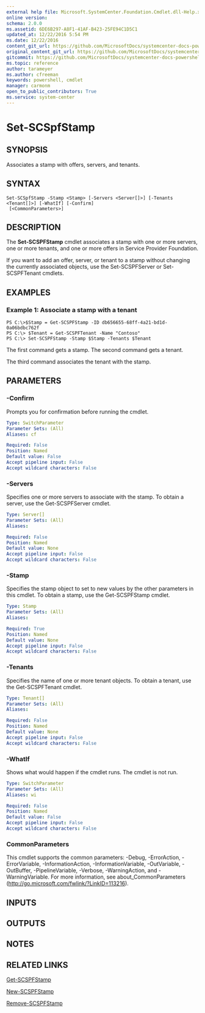```yaml
---
external help file: Microsoft.SystemCenter.Foundation.Cmdlet.dll-Help.xml
online version: 
schema: 2.0.0
ms.assetid: 6DE6B297-A8F1-41AF-B423-25FE94C1D5C1
updated_at: 12/22/2016 5:54 PM
ms.date: 12/22/2016
content_git_url: https://github.com/MicrosoftDocs/systemcenter-docs-powershell/blob/live/systemcenter-cmdlets/SystemCenter2016/ServiceProviderFoundation/vlatest/Set-SCSPFStamp.md
original_content_git_url: https://github.com/MicrosoftDocs/systemcenter-docs-powershell/blob/live/systemcenter-cmdlets/SystemCenter2016/ServiceProviderFoundation/vlatest/Set-SCSPFStamp.md
gitcommit: https://github.com/MicrosoftDocs/systemcenter-docs-powershell/blob/17c3a51bd892aad46c731d9f381f0704b4815004/systemcenter-cmdlets/SystemCenter2016/ServiceProviderFoundation/vlatest/Set-SCSPFStamp.md
ms.topic: reference
author: tarameyer
ms.author: cfreeman
keywords: powershell, cmdlet
manager: carmonm
open_to_public_contributors: True
ms.service: system-center
---
```


# Set-SCSpfStamp

## SYNOPSIS
Associates a stamp with offers, servers, and tenants.

## SYNTAX

```
Set-SCSpfStamp -Stamp <Stamp> [-Servers <Server[]>] [-Tenants <Tenant[]>] [-WhatIf] [-Confirm]
 [<CommonParameters>]
```

## DESCRIPTION
The **Set-SCSPFStamp** cmdlet associates a stamp with one or more servers, one or more tenants, and one or more offers in Service Provider Foundation.

If you want to add an offer, server, or tenant to a stamp without changing the currently associated objects, use the Set-SCSPFServer or Set-SCSPFTenant cmdlets.

## EXAMPLES

### Example 1: Associate a stamp with a tenant
```
PS C:\>$Stamp = Get-SCSPFStamp -ID db656655-68ff-4a21-bd1d-0a06bdbc762f
PS C:\> $Tenant = Get-SCSPFTenant -Name "Contoso"
PS C:\> Set-SCSPFStamp -Stamp $Stamp -Tenants $Tenant
```

The first command gets a stamp.
The second command gets a tenant.

The third command associates the tenant with the stamp.

## PARAMETERS

### -Confirm
Prompts you for confirmation before running the cmdlet.

```yaml
Type: SwitchParameter
Parameter Sets: (All)
Aliases: cf

Required: False
Position: Named
Default value: False
Accept pipeline input: False
Accept wildcard characters: False
```

### -Servers
Specifies one or more servers to associate with the stamp.
To obtain a server, use the Get-SCSPFServer cmdlet.

```yaml
Type: Server[]
Parameter Sets: (All)
Aliases: 

Required: False
Position: Named
Default value: None
Accept pipeline input: False
Accept wildcard characters: False
```

### -Stamp
Specifies the stamp object to set to new values by the other parameters in this cmdlet.
To obtain a stamp, use the Get-SCSPFStamp cmdlet.

```yaml
Type: Stamp
Parameter Sets: (All)
Aliases: 

Required: True
Position: Named
Default value: None
Accept pipeline input: False
Accept wildcard characters: False
```

### -Tenants
Specifies the name of one or more tenant objects.
To obtain a tenant, use the Get-SCSPFTenant cmdlet.

```yaml
Type: Tenant[]
Parameter Sets: (All)
Aliases: 

Required: False
Position: Named
Default value: None
Accept pipeline input: False
Accept wildcard characters: False
```

### -WhatIf
Shows what would happen if the cmdlet runs.
The cmdlet is not run.

```yaml
Type: SwitchParameter
Parameter Sets: (All)
Aliases: wi

Required: False
Position: Named
Default value: False
Accept pipeline input: False
Accept wildcard characters: False
```

### CommonParameters
This cmdlet supports the common parameters: -Debug, -ErrorAction, -ErrorVariable, -InformationAction, -InformationVariable, -OutVariable, -OutBuffer, -PipelineVariable, -Verbose, -WarningAction, and -WarningVariable. For more information, see about_CommonParameters (http://go.microsoft.com/fwlink/?LinkID=113216).

## INPUTS

## OUTPUTS

## NOTES

## RELATED LINKS

[Get-SCSPFStamp](xref:SystemCenter2016/ServiceProviderFoundation/vlatest/Get-SCSPFStamp.md)

[New-SCSPFStamp](xref:SystemCenter2016/ServiceProviderFoundation/vlatest/New-SCSPFStamp.md)

[Remove-SCSPFStamp](xref:SystemCenter2016/ServiceProviderFoundation/vlatest/Remove-SCSPFStamp.md)

